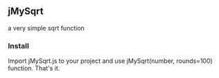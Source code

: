 ## jMySqrt
a very simple sqrt function

### Install
Import jMySqrt.js to your project and use jMySqrt(number, rounds=100) function. That's it.
